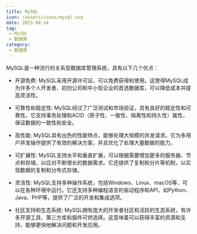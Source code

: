 ```yaml
---
title: MySQL
icon: /assets/icons/mysql.svg
date: 2023-08-24
tag:
 - MySQL
 - 数据库
category:
 - 数据库
---
```


<!-- more -->

MySQL是一种流行的关系型数据库管理系统，具有以下几个优点：

- 开源免费: MySQL采用开源许可证，可以免费获得和使用。这使得MySQL成为许多个人开发者、初创公司和中小型企业的首选数据库，可以降低成本并提高灵活性。

- 可靠性和稳定性: MySQL经过了广泛测试和市场验证，具有良好的稳定性和可靠性。它支持事务处理和ACID（原子性、一致性、隔离性和持久性）属性，保证数据的一致性和安全。

- 高性能: MySQL具有出色的性能特点，能够处理大规模的并发请求。它为多用户并发操作提供了有效的解决方案，并且优化了处理大量数据的能力。

- 可扩展性: MySQL支持水平和垂直扩展，可以根据需要增加更多的服务器、节点和存储，以应对不断增长的数据需求。它还提供了复制和分片等机制，以实现数据的复制和分布式存储。

- 灵活性: MySQL支持多种操作系统，包括Windows、Linux、macOS等，可以在各种环境中运行。它还支持多种编程语言的驱动程序和API，如Python、Java、PHP等，提供了广泛的开发和集成选项。

- 社区支持和生态系统: MySQL拥有庞大的开发者社区和活跃的生态系统，有许多开源工具、第三方库和插件可供选择。这意味着可以获得丰富的资源和支持，能够更快地解决问题和开发应用。


<Catalog />